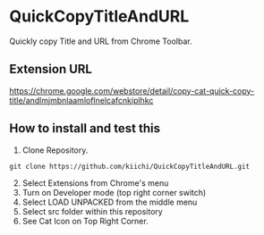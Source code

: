 # QuickCopyTitleAndURL
Quickly copy Title and URL from Chrome Toolbar.

## Extension URL
https://chrome.google.com/webstore/detail/copy-cat-quick-copy-title/andlmjmbnlaamloflnelcafcnkiplhkc

## How to install and test this

1. Clone Repository.
```
git clone https://github.com/kiichi/QuickCopyTitleAndURL.git
```
2. Select Extensions from Chrome's menu
3. Turn on Developer mode (top right corner switch)
4. Select LOAD UNPACKED from the middle menu
5. Select src folder within this repository
6. See Cat Icon on Top Right Corner.



